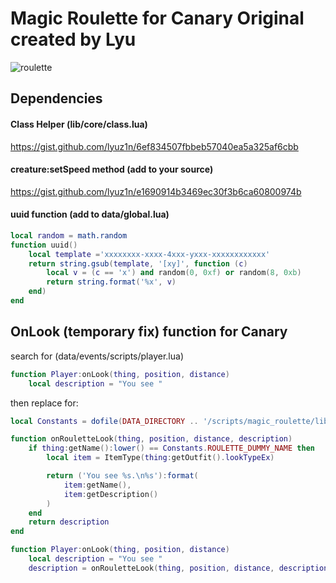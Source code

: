 # Magic Roulette for Canary Original created by Lyu
![roulette](https://user-images.githubusercontent.com/40324910/236821618-63cb56a4-3003-4156-a05f-02375649fe55.gif)
## Dependencies
#### Class Helper (lib/core/class.lua)
https://gist.github.com/lyuz1n/6ef834507fbbeb57040ea5a325af6cbb
#### creature:setSpeed method (add to your source)
https://gist.github.com/lyuz1n/e1690914b3469ec30f3b6ca60800974b
#### uuid function (add to data/global.lua)
```lua
local random = math.random
function uuid()
    local template ='xxxxxxxx-xxxx-4xxx-yxxx-xxxxxxxxxxxx'
    return string.gsub(template, '[xy]', function (c)
        local v = (c == 'x') and random(0, 0xf) or random(8, 0xb)
        return string.format('%x', v)
    end)
end
```

## OnLook (temporary fix) function for Canary
search for (data/events/scripts/player.lua)

```lua
function Player:onLook(thing, position, distance)
	local description = "You see "
```

then replace for:

```lua
local Constants = dofile(DATA_DIRECTORY .. '/scripts/magic_roulette/lib/core/constants.lua')

function onRouletteLook(thing, position, distance, description)
	if thing:getName():lower() == Constants.ROULETTE_DUMMY_NAME then
		local item = ItemType(thing:getOutfit().lookTypeEx)

		return ('You see %s.\n%s'):format(
			item:getName(),
			item:getDescription()
		)
	end
	return description
end

function Player:onLook(thing, position, distance)
	local description = "You see "
	description = onRouletteLook(thing, position, distance, description)
```